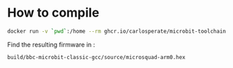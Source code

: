 # How to compile

```bash
docker run -v `pwd`:/home --rm ghcr.io/carlosperate/microbit-toolchain:latest yotta build
```

Find the resulting firmware in :

```
build/bbc-microbit-classic-gcc/source/microsquad-arm0.hex
```

